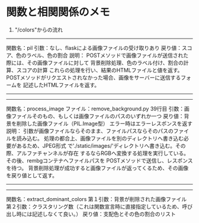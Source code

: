 # 関数と相関関係のメモ
1. "/colors"からの流れ
************************************************************
関数名：pil
引数：なし、flaskによる画像ファイルの受け取りあり
戻り値：スコア、色のラベル、色の割合
説明：
POSTメソッドで画像ファイルが送信された際には、その画像ファイルに対して
背景削除処理、色のラベル付け、割合の計算、スコアの計算
これらの処理を行い、結果のHTMLファイルと値を返す。
POSTメソッドがリクエストされなかった場合、画像をサーバーに送信するフォームを
記述したHTMLファイルを返す。
************************************************************

************************************************************
関数名：process_image
ファイル：remove_background.py 39行目
引数：画像ファイルそのもの、もしくは画像ファイルのパスのいずれか一つ
戻り値：背景を削除した画像ファイル（PIL.Image型）
エラー時はエラーレスポンスを返す
説明：
引数が画像ファイルならそのまま、ファイルパスならそのパスのファイルを読み込む。
処理の都合上、画像ファイルを別のディレクトリへ書き込む必要があるため、JPEG形式
で'./static/images/'ディレクトリへ書き込む。その際、アルファチャンネルが存在
するならRGBへ変換する処理を実行している。その後、rembgコンテナへファイルパスを
POSTメソッドで送信し、レスポンスを待つ。
背景削除処理が成功すると画像ファイルが返ってくるため、その画像を戻り値として返す。
************************************************************

************************************************************
関数名：extract_dominant_colors
第１引数：背景が削除された画像ファイル
第２引数：クラスタリング数（これは関数宣言時に直接指定しているため、呼び出し時には記述しなくて良い。）
戻り値：支配色とその色の割合のリスト
